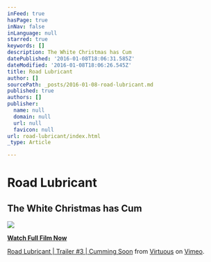 ```yaml
---
inFeed: true
hasPage: true
inNav: false
inLanguage: null
starred: true
keywords: []
description: The White Christmas has Cum
datePublished: '2016-01-08T18:06:31.585Z'
dateModified: '2016-01-08T18:06:26.545Z'
title: Road Lubricant
author: []
sourcePath: _posts/2016-01-08-road-lubricant.md
published: true
authors: []
publisher:
  name: null
  domain: null
  url: null
  favicon: null
url: road-lubricant/index.html
_type: Article

---
```

# Road Lubricant

## The White Christmas has Cum
![](https://s3-us-west-2.amazonaws.com/the-grid-img/p/6ac3832e7f6d12ba1e8ed2cbe09693b728fdc953.png)

**[Watch Full Film Now][0]**

[Road Lubricant | Trailer \#3 | Cumming Soon][1] from [Virtuous][2] on [Vimeo][3].

[0]: https://vimeo.com/149931768
[1]: https://vimeo.com/144458449
[2]: https://vimeo.com/user10689102
[3]: https://vimeo.com/